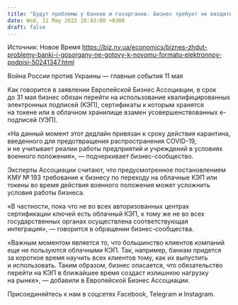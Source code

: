 ```yaml
---
title: "Будут проблемы у банков и госорганов. Бизнес требует не вводить новый формат электронных подписей — во время войны это опасно"
date: Wed, 11 May 2022 18:43:00 +0300
draft: false
---
```

Источник: Новое Время https://biz.nv.ua/economics/biznes-zhdut-problemy-banki-i-gosorgany-ne-gotovy-k-novomu-formatu-elektronnoy-podpisi-50241347.html


Война России против Украины — главные события 11 мая

Как говорится в заявлении Европейской Бизнес Ассоциации, в срок до 31 мая бизнес обязан перейти на использование квалифицированных электронных подписей (КЭП), сертификаты к которым хранятся на токене или в облачном хранилище взамен усовершенствованных е-подписей (УЭП).

 «На данный момент этот дедлайн привязан к сроку действия карантина, введенного для предотвращения распространения COVID-19, и не учитывает реалии работы предприятий и учреждений в условиях военного положения», — подчеркивает бизнес-сообщество.

 Эксперты Ассоциации считают, что предусмотренное постановлением КМУ № 193 требование к бизнесу по переходу на облачные КЭП или токены во время действия военного положения может усложнить условия работы бизнеса.

 «В частности, пока что не во всех авторизованных центрах сертификации ключей есть облачный КЭП, к тому же не во всех государственных органах осуществлена соответствующая интеграция», — говорится в обращении бизнес-сообщества.

 «Важным моментом является то, что большинство клиентов компаний еще не пользуются облачными КЭП. Так, например, банкам придется за короткое время научить всех клиентов тому, как их выпустить и использовать. Таким образом, бизнес опасается, что обязательство перейти на КЭП в ближайшее время создаст излишнюю нагрузку на рынке», — добавили в Европейской Бизнес Ассоциации.

Присоединяйтесь к нам в соцсетях Facebook, Telegram и Instagram.
